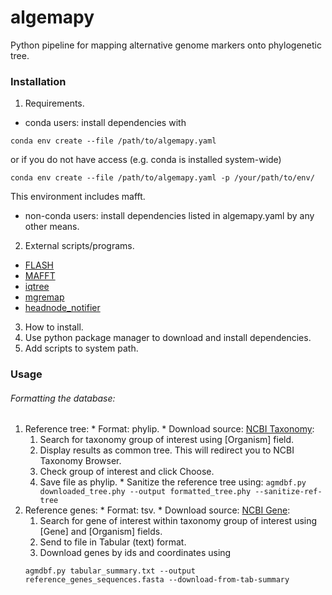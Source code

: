# algemapy

Python pipeline for mapping alternative genome markers onto phylogenetic tree.

### Installation

1. Requirements.
  * conda users: install dependencies with

  ```
  conda env create --file /path/to/algemapy.yaml
  ```

  or if you do not have access (e.g. conda is installed system-wide)

  ```
  conda env create --file /path/to/algemapy.yaml -p /your/path/to/env/
  ```

  This environment includes mafft.

  * non-conda users: install dependencies listed in algemapy.yaml by any other means.

2. External scripts/programs.
  * [FLASH](https://ccb.jhu.edu/software/FLASH/)
  * [MAFFT](http://mafft.cbrc.jp/alignment/software/)
  * [iqtree](http://www.iqtree.org/)
  * [mgremap](http://bioputer.mimuw.edu.pl/gorecki/mgremap)
  * [headnode_notifier](https://github.com/dizak/headnode_notifier/releases)

3. How to install.
  1. Use python package manager to download and install dependencies.
  2. Add scripts to system path.

### Usage

###### Formatting the database:
  1. Reference tree:
    * Format: phylip.
    * Download source: [NCBI Taxonomy](https://www.ncbi.nlm.nih.gov/taxonomy):
      1. Search for taxonomy group of interest using [Organism] field.
      2. Display results as common tree. This will redirect you to NCBI Taxonomy Browser.
      3. Check group of interest and click Choose.
      4. Save file as phylip.
    * Sanitize the reference tree using:
    ```
    agmdbf.py downloaded_tree.phy --output formatted_tree.phy --sanitize-ref-tree
    ```
  2. Reference genes:
    * Format: tsv.
    * Download source: [NCBI Gene](https://www.ncbi.nlm.nih.gov/gene/):
      1. Search for gene of interest within taxonomy group of interest using [Gene] and [Organism] fields.
      2. Send to file in Tabular (text) format.
      3. Download genes by ids and coordinates using
      ```
      agmdbf.py tabular_summary.txt --output reference_genes_sequences.fasta --download-from-tab-summary
      ```
